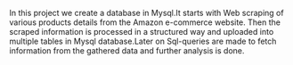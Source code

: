 In this project we create a database in Mysql.It starts with Web scraping of various products details from the Amazon e-commerce website. Then the scraped information is processed in a structured way and uploaded into multiple tables in Mysql database.Later on Sql-queries are made to fetch information from the gathered data and further analysis is done.
